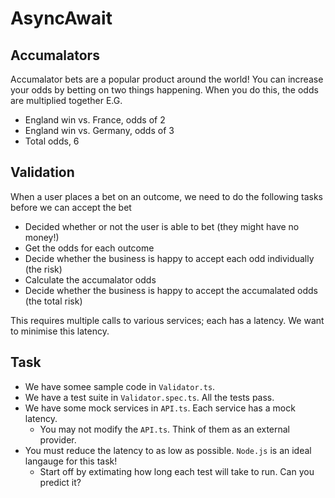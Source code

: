 # AsyncAwait

## Accumalators
Accumalator bets are a popular product around the world! You can increase your odds by betting on two things happening.
When you do this, the odds are multiplied together 
E.G.
- England win vs. France, odds of 2
- England win vs. Germany, odds of 3
- Total odds, 6

## Validation
When a user places a bet on an outcome, we need to do the following tasks before we can accept the bet
- Decided whether or not the user is able to bet (they might have no money!)
- Get the odds for each outcome
- Decide whether the business is happy to accept each odd individually (the risk)
- Calculate the accumalator odds
- Decide whether the business is happy to accept the accumalated odds (the total risk)

This requires multiple calls to various services; each has a latency. We want to minimise this latency.

## Task
- We have somee sample code in `Validator.ts`.
- We have a test suite in `Validator.spec.ts`. All the tests pass.
- We have some mock services in `API.ts`. Each service has a mock latency.
    - You may not modify the `API.ts`. Think of them as an external provider.
- You must reduce the latency to as low as possible. `Node.js` is an ideal langauge for this task!
    - Start off by extimating how long each test will take to run. Can you predict it?

